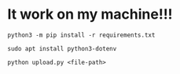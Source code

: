 # It work on my machine!!!

```shell
python3 -m pip install -r requirements.txt
```

```shell
sudo apt install python3-dotenv
```
```shell
python upload.py <file-path>
```
